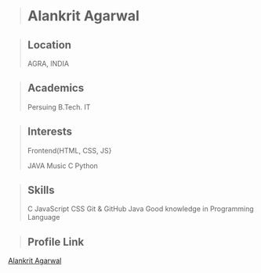 > # **Alankrit Agarwal**

> ## **Location**
> AGRA, INDIA

> ## **Academics**
> Persuing B.Tech. IT

> ## **Interests**
> Frontend(HTML, CSS, JS}
> 
> JAVA
> Music
> C
> Python

> ## **Skills**
> C
> JavaScript
> CSS
> Git & GitHub
> Java
> Good knowledge in Programming Language

> ## **Profile Link**
[Alankrit Agarwal](https://github.com/alankrit98)
